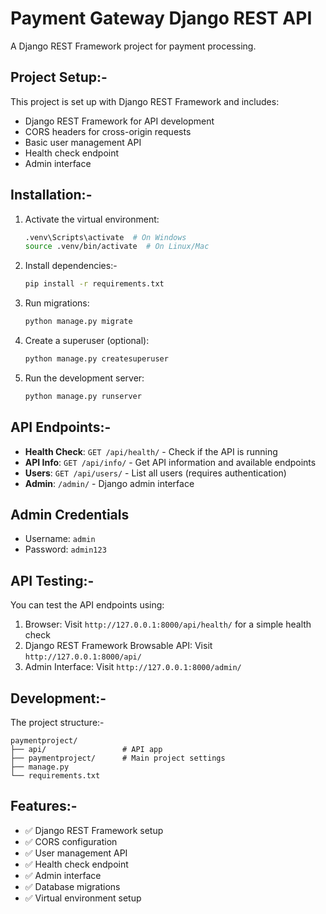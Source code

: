 # Payment Gateway Django REST API

A Django REST Framework project for payment processing.

## Project Setup:-

This project is set up with Django REST Framework and includes:

- Django REST Framework for API development
- CORS headers for cross-origin requests
- Basic user management API
- Health check endpoint
- Admin interface

## Installation:-

1. Activate the virtual environment:
   ```bash
   .venv\Scripts\activate  # On Windows
   source .venv/bin/activate  # On Linux/Mac
   ```

2. Install dependencies:-
   ```bash
   pip install -r requirements.txt
   ```

3. Run migrations:
   ```bash
   python manage.py migrate
   ```

4. Create a superuser (optional):
   ```bash
   python manage.py createsuperuser
   ```

5. Run the development server:
   ```bash
   python manage.py runserver
   ```

## API Endpoints:-

- **Health Check**: `GET /api/health/` - Check if the API is running
- **API Info**: `GET /api/info/` - Get API information and available endpoints
- **Users**: `GET /api/users/` - List all users (requires authentication)
- **Admin**: `/admin/` - Django admin interface

## Admin Credentials

- Username: `admin`
- Password: `admin123`

## API Testing:-

You can test the API endpoints using:

1. Browser: Visit `http://127.0.0.1:8000/api/health/` for a simple health check
2. Django REST Framework Browsable API: Visit `http://127.0.0.1:8000/api/`
3. Admin Interface: Visit `http://127.0.0.1:8000/admin/`

## Development:-

The project structure:-
```
paymentproject/
├── api/                 # API app
├── paymentproject/      # Main project settings
├── manage.py
└── requirements.txt
```

## Features:-

- ✅ Django REST Framework setup
- ✅ CORS configuration
- ✅ User management API
- ✅ Health check endpoint
- ✅ Admin interface
- ✅ Database migrations
- ✅ Virtual environment setup
